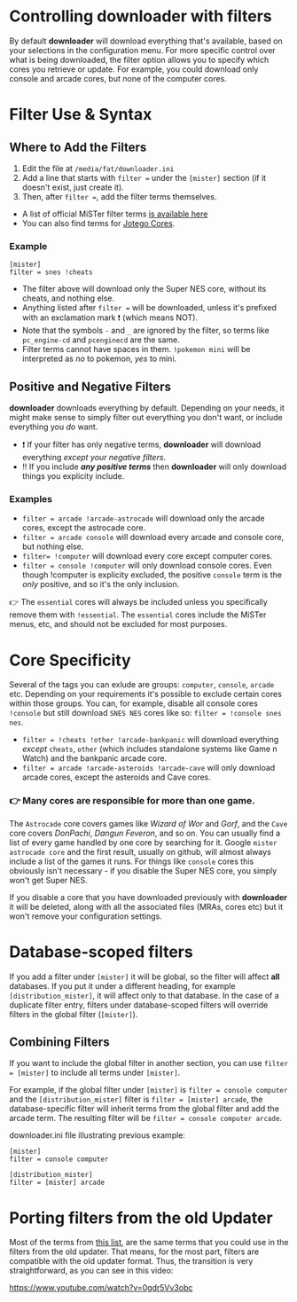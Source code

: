 # Controlling **downloader** with filters

By default **downloader** will download everything that's available, based on your selections in the configuration menu.  For more specific control over what is being downloaded, the filter option allows you to specify which cores you retrieve or update. For example, you could download only console and arcade cores, but none of the computer cores.

# Filter Use & Syntax

## Where to Add the Filters

1. Edit the file at `/media/fat/downloader.ini`
1. Add a line that starts with `filter =` under the `[mister]` section (if it doesn't exist, just create it).
1. Then, after `filter =`, add the filter terms themselves.

  - A list of official MiSTer filter terms [is available here](https://github.com/MiSTer-devel/Distribution_MiSTer)
  - You can also find terms for [Jotego Cores](https://github.com/jotego/jtcores_mister).

### Example

```
[mister]
filter = snes !cheats
```

  -  The filter above will download only the Super NES core, without its cheats, and nothing else.
  -  Anything listed after `filter =` will be downloaded, unless it's prefixed with an exclamation mark ❗ (which means NOT).
  -  Note that the symbols `-` and `_` are ignored by the filter, so terms like `pc_engine-cd` and `pcenginecd` are the same.
  -  Filter terms cannot have spaces in them.  `!pokemon mini` will be interpreted as *no* to pokemon, *yes* to mini.

## Positive and Negative Filters
**downloader** downloads everything by default.  Depending on your needs, it might make sense to simply filter out everything you don't want, or include everything you *do* want.

  -  ❗ If your filter has only negative terms, **downloader** will download everything *except your negative filters*.
  -  ‼️ If you include ***any positive terms*** then **downloader** will only download things you explicity include.

### Examples

  -  `filter = arcade !arcade-astrocade` will download only the arcade cores, except the astrocade core.
  -  `filter = arcade console` will download every arcade and console core, but nothing else.
  -  `filter= !computer` will download every core except computer cores.
  -  `filter = console !computer`  will only download console cores.  Even though !computer is explicity excluded, the positive `console` term is the *only* positive, and so it's the only inclusion.

👉 The `essential` cores will always be included unless you specifically remove them with `!essential`.  The `essential` cores include the MiSTer menus, etc, and should not be excluded for most purposes.  

#  Core Specificity
Several of the tags you can exlude are groups: `computer`, `console`, `arcade` etc.   Depending on your requirements it's possible to exclude certain cores within those groups.  You can, for example, disable all console cores `!console` but still download  `SNES NES` cores like so:  `filter = !console snes nes`.

  - `filter = !cheats !other !arcade-bankpanic` will download everything *except* `cheats`, `other` (which includes standalone systems like Game n Watch) and the bankpanic arcade core.
  - `filter = arcade !arcade-asteroids !arcade-cave` will only download arcade cores, except the asteroids and Cave cores.

### 👉 Many cores are responsible for more than one game.

The `Astrocade` core covers games like _Wizard of Wor_ and _Gorf_, and the `Cave` core covers _DonPachi_, _Dangun Feveron_, and so on.  You can usually find a list of every game handled by one core by searching for it.  Google `mister astrocade core` and the first result, usually on github, will almost always include a list of the games it runs.  For things like `console` cores this obviously isn't necessary - if you disable the Super NES core, you simply won't get Super NES.

If you disable a core that you have downloaded previously with **downloader** it will be deleted, along with all the associated files (MRAs, cores etc) but it won't remove your configuration settings.

# Database-scoped filters
If you add a filter under `[mister]` it will be global, so the filter will affect **all** databases.  If you put it under a different heading, for example `[distribution_mister]`, it will affect only to that database.  In the case of a duplicate filter entry, filters under database-scoped filters will override filters in the global filter (`[mister]`).

## Combining Filters 
If you want to include the global filter in another section, you can use `filter = [mister]` to include all terms under `[mister]`.  

For example, if the global filter under `[mister]` is `filter = console computer` and the `[distribution_mister]` filter is `filter = [mister] arcade`, the database-specific filter will inherit terms from the global filter and add the arcade term. The resulting filter will be `filter = console computer arcade`.

downloader.ini file illustrating previous example:
```
[mister]
filter = console computer

[distribution_mister]
filter = [mister] arcade
```

# Porting filters from the old Updater

Most of the terms from [this list](https://github.com/MiSTer-devel/Distribution_MiSTer#tags-that-you-may-use-with-download-filters-feature), are the same terms that you could use in the filters from the old updater. That means, for the most part, filters are compatible with the old updater format. Thus, the transition is very straightforward, as you can see in this video:

https://www.youtube.com/watch?v=0gdr5Vv3obc
